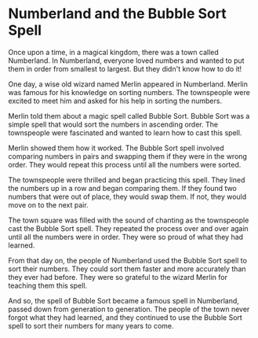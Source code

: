 Numberland and the Bubble Sort Spell
===
Once upon a time, in a magical kingdom, there was a town called Numberland. In Numberland, everyone loved numbers and wanted to put them in order from smallest to largest. But they didn't know how to do it!

One day, a wise old wizard named Merlin appeared in Numberland. Merlin was famous for his knowledge on sorting numbers. The townspeople were excited to meet him and asked for his help in sorting the numbers.

Merlin told them about a magic spell called Bubble Sort. Bubble Sort was a simple spell that would sort the numbers in ascending order. The townspeople were fascinated and wanted to learn how to cast this spell.

Merlin showed them how it worked. The Bubble Sort spell involved comparing numbers in pairs and swapping them if they were in the wrong order. They would repeat this process until all the numbers were sorted.

The townspeople were thrilled and began practicing this spell. They lined the numbers up in a row and began comparing them. If they found two numbers that were out of place, they would swap them. If not, they would move on to the next pair.

The town square was filled with the sound of chanting as the townspeople cast the Bubble Sort spell. They repeated the process over and over again until all the numbers were in order. They were so proud of what they had learned.

From that day on, the people of Numberland used the Bubble Sort spell to sort their numbers. They could sort them faster and more accurately than they ever had before. They were so grateful to the wizard Merlin for teaching them this spell.

And so, the spell of Bubble Sort became a famous spell in Numberland, passed down from generation to generation. The people of the town never forgot what they had learned, and they continued to use the Bubble Sort spell to sort their numbers for many years to come.
